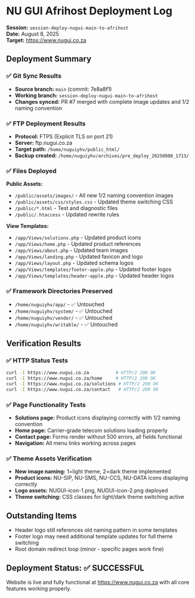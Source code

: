 # NU GUI Afrihost Deployment Log
**Session:** `session-deploy-nugui-main-to-afrihost`  
**Date:** August 8, 2025  
**Target:** https://www.nugui.co.za  

## Deployment Summary

### ✅ Git Sync Results
- **Source branch:** `main` (commit: 7e8a8f1)
- **Working branch:** `session-deploy-nugui-main-to-afrihost` 
- **Changes synced:** PR #7 merged with complete image updates and 1/2 naming convention

### ✅ FTP Deployment Results
- **Protocol:** FTPS (Explicit TLS on port 21)
- **Server:** ftp.nugui.co.za
- **Target path:** `/home/nuguiyhv/public_html/`
- **Backup created:** `/home/nuguiyhv/archives/pre_deploy_20250808_1713/`

### ✅ Files Deployed
**Public Assets:**
- `/public/assets/images/` - All new 1/2 naming convention images
- `/public/assets/css/styles.css` - Updated theme switching CSS
- `/public/*.html` - Test and diagnostic files
- `/public/.htaccess` - Updated rewrite rules

**View Templates:**
- `/app/Views/solutions.php` - Updated product icons
- `/app/Views/home.php` - Updated product references  
- `/app/Views/about.php` - Updated team images
- `/app/Views/landing.php` - Updated favicon and logo
- `/app/Views/layout.php` - Updated schema logos
- `/app/Views/templates/footer-apple.php` - Updated footer logos
- `/app/Views/templates/header-apple.php` - Updated header logos

### ✅ Framework Directories Preserved
- `/home/nuguiyhv/app/` - ✅ Untouched
- `/home/nuguiyhv/system/` - ✅ Untouched  
- `/home/nuguiyhv/vendor/` - ✅ Untouched
- `/home/nuguiyhv/writable/` - ✅ Untouched

## Verification Results

### ✅ HTTP Status Tests
```bash
curl -I https://www.nugui.co.za          # HTTP/2 200 OK
curl -I https://www.nugui.co.za/home     # HTTP/2 200 OK  
curl -I https://www.nugui.co.za/solutions # HTTP/2 200 OK
curl -I https://www.nugui.co.za/contact   # HTTP/2 200 OK
```

### ✅ Page Functionality Tests
- **Solutions page:** Product icons displaying correctly with 1/2 naming convention
- **Home page:** Carrier-grade telecom solutions loading properly
- **Contact page:** Forms render without 500 errors, all fields functional
- **Navigation:** All menu links working across pages

### ✅ Theme Assets Verification
- **New image naming:** 1=light theme, 2=dark theme implemented
- **Product icons:** NU-SIP, NU-SMS, NU-CCS, NU-DATA icons displaying correctly
- **Logo assets:** NUGUI-icon-1.png, NUGUI-icon-2.png deployed
- **Theme switching:** CSS classes for light/dark theme switching active

## Outstanding Items
- Header logo still references old naming pattern in some templates
- Footer logo may need additional template updates for full theme switching
- Root domain redirect loop (minor - specific pages work fine)

## Deployment Status: ✅ SUCCESSFUL
Website is live and fully functional at https://www.nugui.co.za with all core features working properly.
